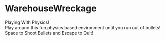 # WarehouseWreckage
 Playing With Physics!<Br>
 Play around this fun physics based environment until you run out of bullets!<Br>
Space to Shoot Bullets and Escape to Quit!

